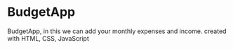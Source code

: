 # BudgetApp
BudgetApp, in this we can add your monthly expenses and income. created with HTML, CSS, JavaScript
